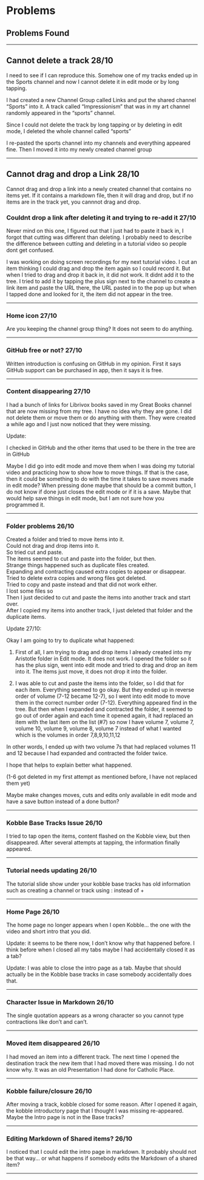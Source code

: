 # Problems
## Problems Found

***
## Cannot delete a track 28/10

I need to see if I can reproduce this. Somehow one of my tracks ended up in the Sports channel and now I cannot delete it in edit mode or by long tapping.

I had created a new Channel Group called Links and put the shared channel “Sports” into it. A track called “Impressionism” that was in my art channel randomly appeared in the “sports” channel. 

Since I could not delete the track by long tapping or by deleting in edit mode, I deleted the whole channel called “sports”

I re-pasted the sports channel into my channels and everything appeared fine. Then I moved it into my newly created channel group

***

## Cannot drag and drop a Link 28/10

Cannot drag and drop a link into a newly created channel that contains no items yet. If it contains a markdown file, then it will drag and drop, but if no items are in the track yet, you cannnot drag and drop.

### Couldnt drop a link after deleting it and trying to re-add it 27/10

Never mind on this one, I figured out that I just had to paste it back in, I forgot that cutting was different than deleting. I probably need to describe the difference between cutting and deleting in a tutorial video so people dont get confused.

I was working on doing screen recordings for my next tutorial video. I cut an item thinking I could drag and drop the item again so I could record it. But when I tried to drag and drop it back in, it did not work. It didnt add it to the tree. I tried to add it by tapping the plus sign next to the channel to create a link item and paste the URL there, the URL pasted in to the pop up but when I tapped done and looked for it, the item did not appear in the tree.



***

### Home icon 27/10
Are you keeping the channel group thing? It does not seem to do anything.
***

### GitHub free or not? 27/10
Written introduction is confusing on GitHub in my opinion. First it says GitHub support can be purchased in app, then it says it is free.
***

### Content disappearing 27/10
I had a bunch of links for Librivox books saved in my Great Books channel that are now missing from my tree. I have no idea why they are gone. I did not delete them or move them or do anything with them. They were created a while ago and I just now noticed that they were missing.

Update:

I checked in GitHub and the other items that used to be there in the tree are in GitHub

Maybe I did go into edit mode and move them when I was doing my tutorial video and practicing how to show how to move things. If that is the case, then it could be something to do with the time it takes to save moves made in edit mode? When pressing done maybe that should be a commit button, I do not know if done just closes the edit mode or if it is a save. Maybe that would help save things in edit mode, but I am not sure how you programmed it.
***

### Folder problems 26/10
Created a folder and tried to move items into it.  
Could not drag and drop items into it.  
So tried cut and paste.  
The items seemed to cut and paste into the folder, but then.  
Strange things happened such as duplicate files created.  
Expanding and contracting caused extra copies to appear or disappear.  
Tried to delete extra copies and wrong files got deleted.  
Tried to copy and paste instead and that did not work either.  
I lost some files so    
Then I just decided to cut and paste the items into another track and start over.  
After I copied my items into another track, I just deleted that folder and the   duplicate items.  

Update 27/10:

Okay I am going to try to duplicate what happened:
1. First of all, I am trying to drag and drop items I already created into my Aristotle folder in Edit mode. It does not work. I opened the folder so it has the plus sign, went into edit mode and tried to drag and drop an item into it. The items just move, it does not drop it into the folder.

2. I was able to cut and paste the items into the folder, so I did that for each item. Everything seemed to go okay. But they ended up in reverse order of volume (7-12 became 12-7), so I went into edit mode to move them in the correct number order (7-12). Everything appeared find in the tree. But then when I expanded and contracted the folder, it seemed to go out of order again and each time it opened again, it had replaced an item with the last item on the list (#7) so now I have volume 7, volume 7, volume 10, volume 9, volume 8, volume 7 instead of what I wanted which is the volumes in order 7,8,9,10,11,12 

In other words, I ended up with two volume 7s that had replaced volumes 11 and 12 because I had expanded and contracted the folder twice.

I hope that helps to explain better what happened.

(1-6 got deleted in my first attempt as mentioned before, I have not replaced them yet)

Maybe make changes moves, cuts and edits only available in edit mode and have a save button instead of a done button?


***


### Kobble Base Tracks Issue 26/10
I tried to tap open the items, content flashed on the Kobble view, but then disappeared. After several attempts at tapping, the information finally appeared.
***

### Tutorial needs updating 26/10
The tutorial slide show under your kobble base tracks has old information such as creating a channel or track using : instead of +
***

### Home Page 26/10
The home page no longer appears when I open Kobble... the one with the video and short intro that you did.

Update: it seems to be there now, I don’t know why that happened before. I think before when I closed all my tabs maybe I had accidentally closed it as a tab?

Update: I was able to close the intro page as a tab. Maybe that should actually be in the Kobble base tracks in case somebody accidentally does that.
***


### Character Issue in Markdown 26/10
The single quotation appears as a wrong character so you cannot type contractions like don’t and can’t.
***


### Moved item disappeared 26/10
I had moved an item into a different track. The next time I opened the destination track the new item that I had moved there was missing. I do not know why. It was an old Presentation I had done for Catholic Place.
***

### Kobble failure/closure 26/10
After moving a track, kobble closed for some reason. After I opened it again, the kobble introductory page that I thought I was missing re-appeared. Maybe the Intro page is not in the Base tracks?
***


### Editing Markdown of Shared items? 26/10
I noticed that I could edit the intro page in markdown. It probably should not be that way... or what happens if somebody edits the Markdown of a shared item?
***

